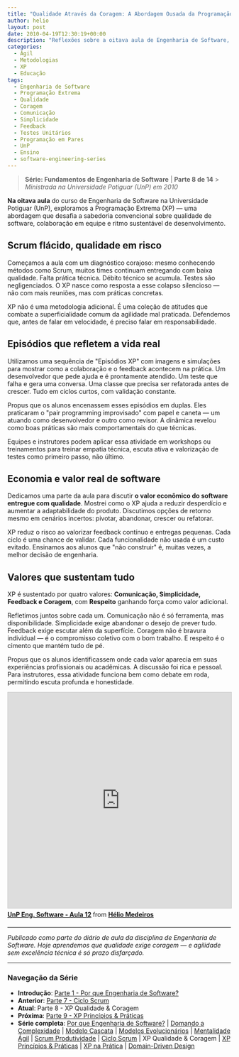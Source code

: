 ```yaml
---
title: "Qualidade Através da Coragem: A Abordagem Ousada da Programação Extrema"
author: helio
layout: post
date: 2010-04-19T12:30:19+00:00
description: "Reflexões sobre a oitava aula de Engenharia de Software, explorando os valores centrais da Programação Extrema, ênfase em qualidade e práticas baseadas em coragem."
categories:
  - Ágil
  - Metodologias
  - XP
  - Educação
tags:
  - Engenharia de Software
  - Programação Extrema
  - Qualidade
  - Coragem
  - Comunicação
  - Simplicidade
  - Feedback
  - Testes Unitários
  - Programação em Pares
  - UnP
  - Ensino
  - software-engineering-series
---
```


> **Série: Fundamentos de Engenharia de Software** | **Parte 8 de 14** > _Ministrada na Universidade Potiguar (UnP) em 2010_

**Na oitava aula** do curso de Engenharia de Software na Universidade Potiguar (UnP), exploramos a Programação Extrema (XP) — uma abordagem que desafia a sabedoria convencional sobre qualidade de software, colaboração em equipe e ritmo sustentável de desenvolvimento.

## Scrum flácido, qualidade em risco

Começamos a aula com um diagnóstico corajoso: mesmo conhecendo métodos como Scrum, muitos times continuam entregando com baixa qualidade. Falta prática técnica. Débito técnico se acumula. Testes são negligenciados. O XP nasce como resposta a esse colapso silencioso — não com mais reuniões, mas com práticas concretas.

XP não é uma metodologia adicional. É uma coleção de atitudes que combate a superficialidade comum da agilidade mal praticada. Defendemos que, antes de falar em velocidade, é preciso falar em responsabilidade.

## Episódios que refletem a vida real

Utilizamos uma sequência de "Episódios XP" com imagens e simulações para mostrar como a colaboração e o feedback acontecem na prática. Um desenvolvedor que pede ajuda e é prontamente atendido. Um teste que falha e gera uma conversa. Uma classe que precisa ser refatorada antes de crescer. Tudo em ciclos curtos, com validação constante.

Propus que os alunos encenassem esses episódios em duplas. Eles praticaram o "pair programming improvisado" com papel e caneta — um atuando como desenvolvedor e outro como revisor. A dinâmica revelou como boas práticas são mais comportamentais do que técnicas.

Equipes e instrutores podem aplicar essa atividade em workshops ou treinamentos para treinar empatia técnica, escuta ativa e valorização de testes como primeiro passo, não último.

## Economia e valor real de software

Dedicamos uma parte da aula para discutir **o valor econômico do software entregue com qualidade**. Mostrei como o XP ajuda a reduzir desperdício e aumentar a adaptabilidade do produto. Discutimos opções de retorno mesmo em cenários incertos: pivotar, abandonar, crescer ou refatorar.

XP reduz o risco ao valorizar feedback contínuo e entregas pequenas. Cada ciclo é uma chance de validar. Cada funcionalidade não usada é um custo evitado. Ensinamos aos alunos que "não construir" é, muitas vezes, a melhor decisão de engenharia.

## Valores que sustentam tudo

XP é sustentado por quatro valores: **Comunicação, Simplicidade, Feedback e Coragem**, com **Respeito** ganhando força como valor adicional.

Refletimos juntos sobre cada um. Comunicação não é só ferramenta, mas disponibilidade. Simplicidade exige abandonar o desejo de prever tudo. Feedback exige escutar além da superfície. Coragem não é bravura individual — é o compromisso coletivo com o bom trabalho. E respeito é o cimento que mantém tudo de pé.

Propus que os alunos identificassem onde cada valor aparecia em suas experiências profissionais ou acadêmicas. A discussão foi rica e pessoal. Para instrutores, essa atividade funciona bem como debate em roda, permitindo escuta profunda e honestidade.

<div style="margin-bottom: 20px;">
<iframe src="https://www.slideshare.net/slideshow/embed_code/key/iLcDkba8WQwKXN?startSlide=1" width="597" height="486" frameborder="0" marginwidth="0" marginheight="0" scrolling="no" style="border:1px solid #CCC; border-width:1px; margin-bottom:5px;max-width: 100%;" allowfullscreen></iframe> <div style="margin-bottom:5px"><strong> <a href="https://pt.slideshare.net/slideshow/unp-eng-software-aula-12/3666315" title="UnP Eng. Software - Aula 12" target="_blank">UnP Eng. Software - Aula 12</a> </strong> from <strong> <a href="https://www.slideshare.net/heliomedeiros" target="_blank">Hélio Medeiros</a> </strong></div>
</div>

---

_Publicado como parte do diário de aula da disciplina de Engenharia de Software. Hoje aprendemos que qualidade exige coragem — e agilidade sem excelência técnica é só prazo disfarçado._

---

### **Navegação da Série**

- **Introdução**: [Parte 1 - Por que Engenharia de Software?](../2010-02-24-software-engineering-purpose/)
- **Anterior**: [Parte 7 - Ciclo Scrum](../2010-04-11-scrum-cycle/)
- **Atual**: Parte 8 - XP Qualidade & Coragem
- **Próxima**: [Parte 9 - XP Princípios & Práticas](../2010-05-01-xp-principles-practices/)
- **Série completa**: [Por que Engenharia de Software?](../2010-02-24-software-engineering-purpose/) | [Domando a Complexidade](../2010-03-02-complexity-process/) | [Modelo Cascata](../2010-03-10-waterfall-model/) | [Modelos Evolucionários](../2010-03-18-evolutionary-models/) | [Mentalidade Ágil](../2010-03-26-agile-mindset/) | [Scrum Produtividade](../2010-04-03-scrum-productivity/) | [Ciclo Scrum](../2010-04-11-scrum-cycle/) | XP Qualidade & Coragem | [XP Princípios & Práticas](../2010-05-01-xp-principles-practices/) | [XP na Prática](../2010-05-08-applying-xp-strategies/) | [Domain-Driven Design](../2010-05-15-domain-driven-design/)

